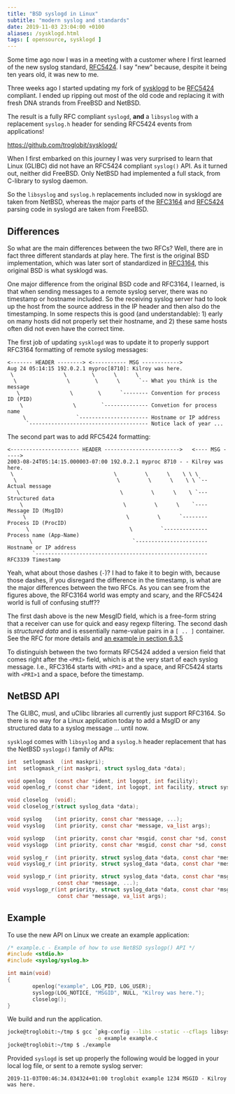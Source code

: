 ```yaml
---
title: "BSD syslogd in Linux"
subtitle: "modern syslog and standards"
date: 2019-11-03 23:04:00 +0100
aliases: /sysklogd.html
tags: [ opensource, sysklogd ]
---
```


Some time ago now I was in a meeting with a customer where I first learned of
the new syslog standard, [RFC5424][].  I say "new" because, despite it being
ten years old, it was new to me.

Three weeks ago I started updating my fork of [sysklogd][] to be [RFC5424][]
compliant.  I ended up ripping out most of the old code and replacing it with
fresh DNA strands from FreeBSD and NetBSD.

The result is a fully RFC compliant `syslogd`, **and** a `libsyslog` with a
replacement `syslog.h` header for sending RFC5424 events from applications!

<https://github.com/troglobit/sysklogd/>

<!--more-->

When I first embarked on this journey I was very surprised to learn that Linux
(GLIBC) did not have an RFC5424 compliant `syslog()` API.  As it turned out,
neither did FreeBSD.  Only NetBSD had implemented a full stack, from C-library
to syslog daemon.

So the `libsyslog` and `syslog.h` replacements included now in sysklogd are
taken from NetBSD, whereas the major parts of the [RFC3164][] and [RFC5424][]
parsing code in syslogd are taken from FreeBSD.


Differences
-----------

So what are the main differences between the two RFCs?  Well, there are in
fact three different standards at play here.  The first is the original BSD
implementation, which was later sort of standardized in [RFC3164][], this
original BSD is what sysklogd was.

One major difference from the original BSD code and RFC3164, I learned, is
that when sending messages to a remote syslog server, there was no timestamp
or hostname included.  So the receiving syslog server had to look up the host
from the source address in the IP header and then also do the timestamping.
In some respects this is good (and understandable): 1) early on many hosts did
not properly set their hostname, and 2) these same hosts often did not even
have the correct time.

The first job of updating `sysklogd` was to update it to properly support
RFC3164 formatting of remote syslog messages:

    <------- HEADER --------> <----------- MSG ------------>
    Aug 24 05:14:15 192.0.2.1 myproc[8710]: Kilroy was here.
	 \                \        \      \      \
      \                \        \      \      `-- What you think is the message
       \                \        \      `-------- Convention for process ID (PID)
	    \				 \	      `-------------- Convetion for process name
		 \                `---------------------- Hostname or IP address
	      `-------------------------------------- Notice lack of year ...

The second part was to add RFC5424 formatting:

    <---------------------- HEADER ------------------------>   <---- MSG ----->
    2003-08-24T05:14:15.000003-07:00 192.0.2.1 myproc 8710 - - Kilroy was here.
     \                                \         \      \    \ \ \
      \                                \         \      \    \ \ `-- Actual message
       \                                \         \      \    \ `--- Structured data
        \                                \         \      \    `---- Message ID (MsgID)
         \                                \         \      `-------- Process ID (ProcID)
          \                                \         `-------------- Process name (App-Name)
           \                                `----------------------- Hostname or IP address
            `------------------------------------------------------- RFC3339 Timestamp
	
Yeah, what about those dashes (`-`)?  I had to fake it to begin with, because
those dashes, if you disregard the difference in the timestamp, is what are
the major differences between the two RFCs.  As you can see from the figures
above, the RFC3164 world was empty and scary, and the RFC5424 world is full of
confusing stuff??

The first dash above is the new MesgID field, which is a free-form string that
a receiver can use for quick and easy regexp filtering.  The second dash is
*structured data* and is essentially name-value pairs in a `[ .. ]` container.
See the RFC for more details and [an example in section
6.3.5](https://tools.ietf.org/html/rfc5424#section-6.3.5)

To distinguish between the two formats RFC5424 added a version field that
comes right after the `<PRI>` field, which is at the very start of each syslog
message.  I.e., RFC3164 starts with `<PRI>` and a space, and RFC5424 starts
with `<PRI>1` and a space, before the timestamp.


NetBSD API
----------

The GLIBC, musl, and uClibc libraries all currently just support RFC3164.  So
there is no way for a Linux application today to add a MsgID or any structured
data to a syslog message ... until now.

`sysklogd` comes with `libsyslog` and a `syslog.h` header replacement that
has the NetBSD `syslogp()` family of APIs:

```c
int  setlogmask  (int maskpri);
int  setlogmask_r(int maskpri, struct syslog_data *data);

void openlog   (const char *ident, int logopt, int facility);
void openlog_r (const char *ident, int logopt, int facility, struct syslog_data *data);

void closelog  (void);
void closelog_r(struct syslog_data *data);

void syslog    (int priority, const char *message, ...);
void vsyslog   (int priority, const char *message, va_list args);

void syslogp   (int priority, const char *msgid, const char *sd, const char *message, ...);
void vsyslogp  (int priority, const char *msgid, const char *sd, const char *message, va_list args);

void syslog_r  (int priority, struct syslog_data *data, const char *message, ...);
void vsyslog_r (int priority, struct syslog_data *data, const char *message, va_list args);

void syslogp_r (int priority, struct syslog_data *data, const char *msgid, const char *sd,
                const char *message, ...);
void vsyslogp_r(int priority, struct syslog_data *data, const char *msgid, const char *sd,
                const char *message, va_list args);
```

Example
-------

To use the new API on Linux we create an example application:

```c
/* example.c - Example of how to use NetBSD syslogp() API */
#include <stdio.h>
#include <syslog/syslog.h>

int main(void)
{
        openlog("example", LOG_PID, LOG_USER);
        syslogp(LOG_NOTICE, "MSGID", NULL, "Kilroy was here.");
        closelog();
}
```

We build and run the application.

```sh
jocke@troglobit:~/tmp $ gcc `pkg-config --libs --static --cflags libsyslog` \
                            -o example example.c
jocke@troglobit:~/tmp $ ./example
```

Provided `syslogd` is set up properly the following would be logged in your
local log file, or sent to a remote syslog server:

    2019-11-03T00:46:34.034324+01:00 troglobit example 1234 MSGID - Kilroy was here.


[RFC3164]:  https://tools.ietf.org/html/rfc3164
[RFC5424]:  https://tools.ietf.org/html/rfc5424
[sysklogd]: https://www.infodrom.org/projects/sysklogd/
